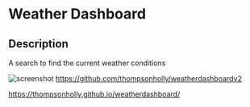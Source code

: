 # Weather Dashboard

## Description

A search to find the current weather conditions

![screenshot](/homework/unit-06/images/weatherapp.png) https://github.com/thompsonholly/weatherdashboardv2

https://thompsonholly.github.io/weatherdashboard/

